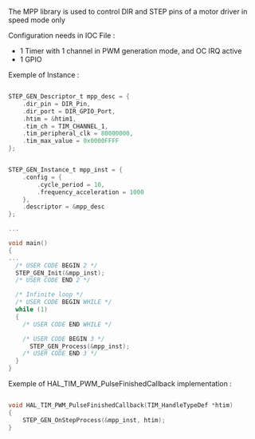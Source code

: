 The MPP library is used to control DIR and STEP pins of a motor driver in speed mode only

Configuration needs in IOC File :
- 1 Timer with 1 channel in PWM generation mode, and OC IRQ active
- 1 GPIO


Exemple of Instance :
```c

STEP_GEN_Descriptor_t mpp_desc = {
	.dir_pin = DIR_Pin,
	.dir_port = DIR_GPIO_Port,
	.htim = &htim1,
	.tim_ch = TIM_CHANNEL_1,
	.tim_peripheral_clk = 80000000,
	.tim_max_value = 0x0000FFFF
};


STEP_GEN_Instance_t mpp_inst = {
	.config = {
		.cycle_period = 10,
		.frequency_acceleration = 1000
	},
	.descriptor = &mpp_desc
};

...

void main()
{
...
  /* USER CODE BEGIN 2 */
  STEP_GEN_Init(&mpp_inst);
  /* USER CODE END 2 */

  /* Infinite loop */
  /* USER CODE BEGIN WHILE */
  while (1)
  {
    /* USER CODE END WHILE */

    /* USER CODE BEGIN 3 */
	  STEP_GEN_Process(&mpp_inst);
	/* USER CODE END 3 */
  }
}

```

Exemple of HAL_TIM_PWM_PulseFinishedCallback implementation :
```c

void HAL_TIM_PWM_PulseFinishedCallback(TIM_HandleTypeDef *htim)
{
	STEP_GEN_OnStepProcess(&mpp_inst, htim);
}

```